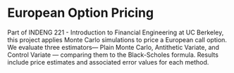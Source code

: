 # European Option Pricing
Part of INDENG 221 - Introduction to Financial Engineering at UC Berkeley, this project applies Monte Carlo simulations to price a European call option. We evaluate three estimators— Plain Monte Carlo, Antithetic Variate, and Control Variate — comparing them to the Black-Scholes formula. Results include price estimates and associated error values for each method.
